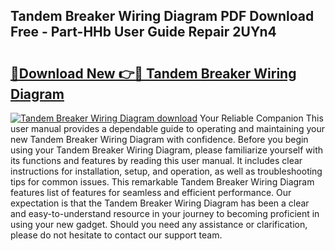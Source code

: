 ## Tandem Breaker Wiring Diagram PDF Download Free - Part-HHb User Guide Repair 2UYn4

# <h2><a href="http://dfqhog.blite.top/?on=Tandem+Breaker+Wiring+Diagram">🔗Download New 👉🔴 Tandem Breaker Wiring Diagram</a></h2>

[![Tandem Breaker Wiring Diagram download](https://i.imgur.com/lujVjoI.png)](http://dfqhog.blite.top/?on=Tandem+Breaker+Wiring+Diagram)
Your Reliable Companion This user manual provides a dependable guide to operating and maintaining your new Tandem Breaker Wiring Diagram with confidence. Before you begin using your Tandem Breaker Wiring Diagram, please familiarize yourself with its functions and features by reading this user manual. It includes clear instructions for installation, setup, and operation, as well as troubleshooting tips for common issues. This remarkable Tandem Breaker Wiring Diagram features list of features for seamless and efficient performance. Our expectation is that the Tandem Breaker Wiring Diagram has been a clear and easy-to-understand resource in your journey to becoming proficient in using your new gadget. Should you need any assistance or clarification, please do not hesitate to contact our support team.
